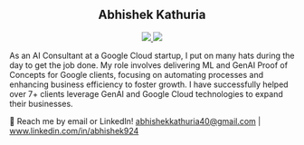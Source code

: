 <h2 align=center>
   Abhishek Kathuria
</h2>

<p align=center> 
  <a href="https://www.linkedin.com/in/abhishek924/"> <img src=https://img.shields.io/badge/LinkedIn-0077B5?style=for-the-badge&logo=linkedin&logoColor=white> </a>
  <a href="https://scholar.google.ca/citations?user=9g_DDhwAAAAJ&hl=en"> <img src=https://img.shields.io/badge/GoogleScholar-0077B5?style=for-the-badge&logo=googlescholar&logoColor=white> </a>
</p>


As an AI Consultant at a Google Cloud startup, I put on many hats during the day to get the job done. My role involves delivering ML and GenAI Proof of Concepts for Google clients, focusing on automating processes and enhancing business efficiency to foster growth. I have successfully helped over 7+ clients leverage GenAI and Google Cloud technologies to expand their businesses. 

💬 Reach me by email or LinkedIn! abhishekkathuria40@gmail.com | www.linkedin.com/in/abhishek924 <br>



